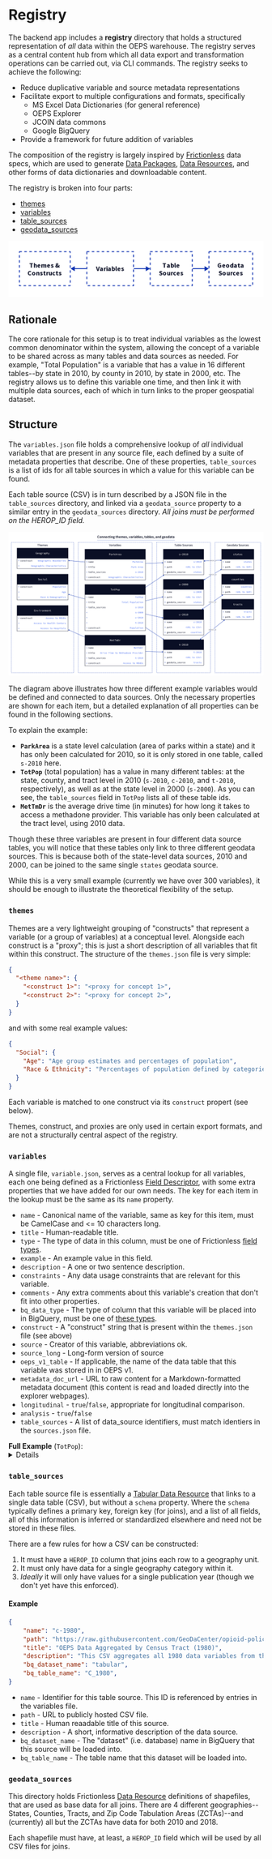 # Registry

The backend app includes a **registry** directory that holds a structured representation of *all* data within the OEPS warehouse. The registry serves as a central content hub from which all data export and transformation operations can be carried out, via CLI commands. The registry seeks to achieve the following:

- Reduce duplicative variable and source metadata representations
- Facilitate export to multiple configurations and formats, specifically
  - MS Excel Data Dictionaries (for general reference)
  - OEPS Explorer
  - JCOIN data commons
  - Google BigQuery
- Provide a framework for future addition of variables

The composition of the registry is largely inspired by [Frictionless](https://frictionlessdata.io/) data specs, which are used to generate [Data Packages](https://specs.frictionlessdata.io/data-package/), [Data Resources](https://specs.frictionlessdata.io/data-resource/), and other forms of data dictionaries and downloadable content.

The registry is broken into four parts:

- [themes](#themes)
- [variables](#variables)
- [table_sources](#table-sources)
- [geodata_sources](#geodata-sources)

![basic registry diagram](./img/registry-simple.png)

## Rationale

The core rationale for this setup is to treat individual variables as the lowest common denominator within the system, allowing the concept of a variable to be shared across as many tables and data sources as needed. For example, "Total Population" is a variable that has a value in 16 different tables--by state in 2010, by county in 2010, by state in 2000, etc. The registry allows us to define this variable one time, and then link it with multiple data sources, each of which in turn links to the proper geospatial dataset.

## Structure

The `variables.json` file holds a comprehensive lookup of *all* individual variables that are present in any source file, each defined by a suite of metadata properties that describe. One of these properties, `table_sources` is a list of ids for all table sources in which a value for this variable can be found.

Each table source (CSV) is in turn described by a JSON file in the `table_sources` directory, and linked via a `geodata_source` property to a similar entry in the `geodata_sources` directory. *All joins must be performed on the HEROP_ID field.*

![illustration of connections between registry content](./img/registry-complex.png)

The diagram above illustrates how three different example variables would be defined and connected to data sources. Only the necessary properties are shown for each item, but a detailed explanation of all properties can be found in the following sections.

To explain the example:

- **`ParkArea`** is a state level calculation (area of parks within a state) and it has only been calculated for 2010, so it is only stored in one table, called `s-2010` here.
- **`TotPop`** (total population) has a value in many different tables: at the state, county, and tract level in 2010 (`s-2010`, `c-2010`, and `t-2010`, respectively), as well as at the state level in 2000 (`s-2000`). As you can see, the `table_sources` field in `TotPop` lists all of these table ids.
- **`MetTmDr`** is the average drive time (in minutes) for how long it takes to access a methadone provider. This variable has only been calculated at the tract level, using 2010 data.

Though these three variables are present in four different data source tables, you will notice that these tables only link to three different geodata sources. This is because both of the state-level data sources, 2010 and 2000, can be joined to the same single `states` geodata source.

While this is a very small example (currently we have over 300 variables), it should be enough to illustrate the theoretical flexibility of the setup.

### `themes`

Themes are a very lightweight grouping of "constructs" that represent a variable (or a group of variables) at a conceptual level. Alongside each construct is a "proxy"; this is just a short description of all variables that fit within this construct. The structure of the `themes.json` file is very simple:

```json
{
  "<theme name>": {
    "<construct 1>": "<proxy for concept 1>",
    "<construct 2>": "<proxy for concept 2>",
  }
}
```

and with some real example values:

```json
{
  "Social": {
    "Age": "Age group estimates and percentages of population",
    "Race & Ethnicity": "Percentages of population defined by categories of race and ethnicity",
  }
}
```

Each variable is matched to one construct via its `construct` propert (see below).

Themes, construct, and proxies are only used in certain export formats, and are not a structurally central aspect of the registry.

### `variables`

A single file, `variable.json`, serves as a central lookup for all variables, each one being defined as a Frictionless [Field Descriptor](https://specs.frictionlessdata.io/table-schema/#field-descriptors), with some extra properties that we have added for our own needs. The key for each item in the lookup must be the same as its `name` property.

- `name` - Canonical name of the variable, same as key for this item, must be CamelCase and &lt;= 10 characters long.
- `title` - Human-readable title.
- `type` - The type of data in this column, must be one of Frictionless [field types](https://specs.frictionlessdata.io/table-schema/#types-and-formats).
- `example` - An example value in this field.
- `description` - A one or two sentence description.
- `constraints` - Any data usage constraints that are relevant for this variable.
- `comments` - Any extra comments about this variable's creation that don't fit into other properties.
- `bq_data_type` - The type of column that this variable will be placed into in BigQuery, must be one of [these types](https://cloud.google.com/bigquery/docs/reference/standard-sql/data-types).
- `construct` - A "construct" string that is present within the `themes.json` file (see above)
- `source` - Creator of this variable, abbreviations ok.
- `source_long` - Long-form version of source
- `oeps_v1_table` - If applicable, the name of the data table that this variable was stored in in OEPS v1.
- `metadata_doc_url` - URL to raw content for a Markdown-formatted metadata document (this content is read and loaded directly into the explorer webpages).
- `longitudinal` - `true`/`false`, appropriate for longitudinal comparison.
- `analysis` - `true`/`false`
- `table_sources` - A list of data_source identifiers, must match identiers in the `sources.json` file.

<summary>
  <strong>Full Example</strong> (<code>TotPop</code>):
  <details>
  <pre>
  "TotPop": {
      "name": "TotPop",
      "title": "Total Population",
      "type": "number",
      "example": "1632480",
      "description": "Total population",
      "constraints": "1980-2000 historic data was acquired from NHGIS and then interpolated to modern county boundaries through a population weighted interpolation using the tidycensus `interpolate_pw` function. For 1980, the underlying population weighting was county subdivisions, while for 1990 and 200 the underlying population weighting was tracts.",
      "construct": "Population",
      "source": "ACS 2018, 5-Year; Census 2010; IPUMS NHGIS",
      "source_long": "American Community Survey 2014-2018 5 Year Estimate; 2010 Decennial Census; Integrated Public Use Microdata Series National Historic Geographic Information System",
      "oeps_v1_table": null,
      "comments": "For more information about how these data have been used in homelessness and housing stability research, please refer to https://www.census.gov/newsroom/press-releases/2020/special-operations-homelessness.html or https://www.americanprogress.org/issues/poverty/reports/2020/10/05/491122/count-people-where-they-are/.",
      "bq_data_type": "FLOAT",
      "metadata_doc_url": "https://github.com/GeoDaCenter/opioid-policy-scan/blob/main/data_final/metadata/Age_2018.md",
      "longitudinal": true,
      "analysis": false,
      "table_sources": [
        "c-1980",
        "s-latest",
        "t-2010",
        "t-latest",
        "s-2000",
        "t-2000",
        "c-1990",
        "z-latest",
        "t-1990",
        "s-1980",
        "c-latest",
        "s-1990",
        "s-2010",
        "t-1980",
        "c-2010",
        "c-2000"
    ]
  },
  </pre>
</details></summary>

### `table_sources`

Each table source file is essentially a [Tabular Data Resource](https://specs.frictionlessdata.io/tabular-data-resource/) that links to a single data table (CSV), but without a `schema` property. Where the `schema` typically defines a primary key, foreign key (for joins), and a list of all fields, all of this information is inferred or standardized elsewhere and need not be stored in these files.

There are a few rules for how a CSV can be constructed:

1. It must have a `HEROP_ID` column that joins each row to a geography unit.
2. It must only have data for a single geography category within it.
3. *Ideally* it will only have values for a single publication year (though we don't yet have this enforced).

#### Example

```json
{
    "name": "c-1980",
    "path": "https://raw.githubusercontent.com/GeoDaCenter/opioid-policy-scan/main/data_final/full_tables/C_1980.csv",
    "title": "OEPS Data Aggregated by Census Tract (1980)",
    "description": "This CSV aggregates all 1980 data variables from the OEPS v2 release at the Census Tract level.",
    "bq_dataset_name": "tabular",
    "bq_table_name": "C_1980",
}
```

- `name` - Identifier for this table source. This ID is referenced by entries in the variables file.
- `path` - URL to publicly hosted CSV file.
- `title` - Human reaadable title of this source.
- `description` - A short, informative description of the data source.
- `bq_dataset_name` - The "dataset" (i.e. database) name in BigQuery that this source will be loaded into.
- `bq_table_name` - The table name that this dataset will be loaded into.

### `geodata_sources`

This directory holds Frictionless [Data Resource](https://specs.frictionlessdata.io/data-resource/) definitions of shapefiles, that are used as base data for all joins. There are 4 different geographies--States, Counties, Tracts, and Zip Code Tabulation Areas (ZCTAs)--and (currently) all but the ZCTAs have data for both 2010 and 2018.

Each shapefile must have, at least, a `HEROP_ID` field which will be used by all CSV files for joins.
